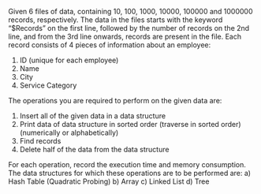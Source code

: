 Given 6 files of data, containing 10, 100, 1000, 10000, 100000 and 1000000 records, respectively. The data in the files starts with the keyword “$Records” on the first line, followed by the number of records on the 2nd line, and from the 3rd line onwards, records are present in the file. Each record consists of 4 pieces of information about an employee:
1. ID (unique for each employee)
2. Name
3. City
4. Service Category
 
The operations you are required to perform on the given data are:
1. Insert all of the given data in a data structure
2. Print data of data structure in sorted order (traverse in sorted order) (numerically or alphabetically)
3. Find records
4. Delete half of the data from the data structure

For each operation, record the execution time and memory consumption. The data structures for which these operations are to be performed are:
a) Hash Table (Quadratic Probing)
b) Array
c) Linked List
d) Tree
